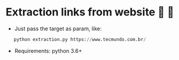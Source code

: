 # Extraction links from website :snake: :scroll:

- Just pass the target as param, like:
```python
   python extraction.py https://www.tecmundo.com.br/
```
- Requirements: 
python 3.6+ 